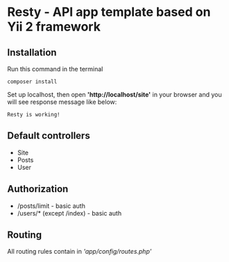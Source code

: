 # Resty - API app template based on Yii 2 framework
 
## Installation

Run this command in the terminal

```text
composer install
```

Set up localhost, then open **'http://localhost/site'** in your browser and you will see response message like below:

```text
Resty is working!
```

## Default controllers

- Site
- Posts
- User

## Authorization

- /posts/limit - basic auth
- /users/* (except /index) - basic auth

## Routing

All routing rules contain in *'app/config/routes.php'*
